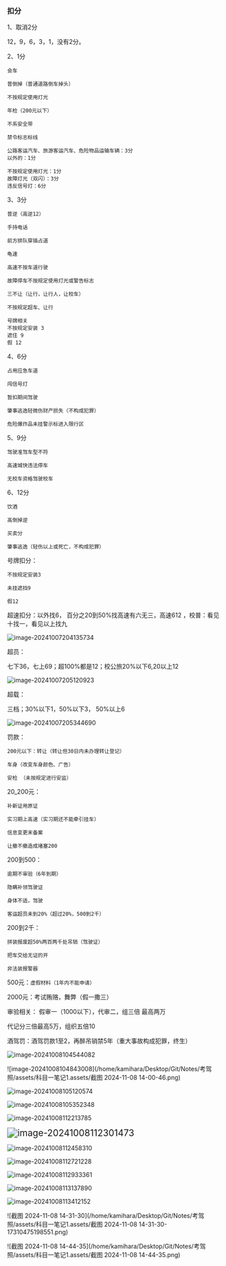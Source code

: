 ### 扣分

1、取消2分

12，9，6，3，1，没有2分。

2、1分

`会车`

`普倒掉（普通道路倒车掉头）`

`不按规定使用灯光`

`年检（200元以下）`

`不系安全带`

`禁令标志标线`

```
公路客运汽车、旅游客运汽车、危险物品运输车辆：3分
以外的：1分
```

```
不按规定使用灯光：1分
故障灯光（双闪）：3分
违反信号灯：6分
```

3、3分

`普逆（高逆12）`

`手持电话`

`前方排队穿插占道`

`龟速`

`高速不按车道行驶`

`故障停车不按规定使用灯光或警告标志`

`三不让（让行，让行人，让校车）`

`不按规定超车、让行`

```
号牌相关
不按规定安装 3
遮住 9
假 12
```

4、6分

`占用应急车道`

`闯信号灯`

`暂扣期间驾驶`

`肇事逃逸轻微伤财产损失（不构成犯罪）`

`危险爆炸品未挂警示标进入限行区`

5、9分

`驾驶准驾车型不符`

`高速城快违法停车`

`无校车资格驾驶校车`

6、12分

`饮酒`

`高倒掉逆`

`买卖分`

`肇事逃逸（轻伤以上或死亡，不构成犯罪）`



号牌扣分：

`不按规定安装3`

`未挂遮挡9`

`假12`





超速扣分：以外找6，  百分之20到50%找高速有六无三，高速612 ，校普：看见十找一，看见以上找九 

![image-20241007204135734](assets/科目一笔记1.assets/image-20241007204135734.png)

超员：

 七下36，七上69；超100%都是12；校公旅20%以下6,20以上12  

![image-20241007205120923](assets/科目一笔记1.assets/image-20241007205120923.png)

超载：

三档；30%以下1，50%以下3，  50%以上6

![image-20241007205344690](assets/科目一笔记1.assets/image-20241007205344690.png)

罚款： 

`200元以下：转让（转让但30日内未办理转让登记）`

`车身（改变车身颜色、广告）`

`安检 （未按规定进行安监）`



20_200元：

`补新证用原证`

`实习期上高速（实习期还不能牵引挂车）`

`信息变更末备案`

`让撤不撤造成堵塞200`



200到500：

`逾期不审验（6年到期）`

`隐瞒补领驾驶证`

`身体不适，驾驶`

`客运超员未到20%（超过20%，500到2千）`



200到2千：

`拼装报废超50%两百两千处吊销（驾驶证）`

`把车交给无证的开` 

`非法装报警器`



500元：`虚假材料（1年内不能申请）`

2000元：考试贿赂，舞弊（假一撒三）

 审验相关：  假审一（1000以下），代审二，组三倍 最高两万 

代记分三倍最高5万，组织五倍10 

酒驾罚：酒驾罚款1至2，再醉吊销禁5年（重大事故构成犯罪，终生）

![image-20241008104544082](assets/科目一笔记1.assets/image-20241008104544082.png)

![image-20241008104843008](/home/kamihara/Desktop/Git/Notes/考驾照/assets/科目一笔记1.assets/截图 2024-11-08 14-00-46.png)

![image-20241008105120574](assets/科目一笔记1.assets/image-20241008105120574.png)

![image-20241008105352348](assets/科目一笔记1.assets/image-20241008105352348.png)

![image-20241008112213785](assets/科目一笔记1.assets/image-20241008112213785.png)

<img src="assets/科目一笔记1.assets/image-20241008112301473.png" alt="image-20241008112301473" style="zoom:150%;" />

![image-20241008112458310](assets/科目一笔记1.assets/image-20241008112458310.png)

![image-20241008112721228](assets/科目一笔记1.assets/image-20241008112721228.png)

![image-20241008112933361](assets/科目一笔记1.assets/image-20241008112933361.png)

![image-20241008113137890](assets/科目一笔记1.assets/image-20241008113137890.png)

![image-20241008113412152](assets/科目一笔记1.assets/image-20241008113412152.png)

![截图 2024-11-08 14-31-30](/home/kamihara/Desktop/Git/Notes/考驾照/assets/科目一笔记1.assets/截图 2024-11-08 14-31-30-17310475198551.png)

![截图 2024-11-08 14-44-35](/home/kamihara/Desktop/Git/Notes/考驾照/assets/科目一笔记1.assets/截图 2024-11-08 14-44-35.png)